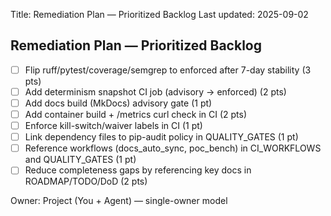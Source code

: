 Title: Remediation Plan — Prioritized Backlog
Last updated: 2025-09-02
## Remediation Plan — Prioritized Backlog

- [ ] Flip ruff/pytest/coverage/semgrep to enforced after 7-day stability (3 pts)
- [ ] Add determinism snapshot CI job (advisory → enforced) (2 pts)
- [ ] Add docs build (MkDocs) advisory gate (1 pt)
- [ ] Add container build + /metrics curl check in CI (2 pts)
- [ ] Enforce kill-switch/waiver labels in CI (1 pt)
- [ ] Link dependency files to pip-audit policy in QUALITY_GATES (1 pt)
- [ ] Reference workflows (docs_auto_sync, poc_bench) in CI_WORKFLOWS and QUALITY_GATES (1 pt)
- [ ] Reduce completeness gaps by referencing key docs in ROADMAP/TODO/DoD (2 pts)

Owner: Project (You + Agent) — single-owner model
